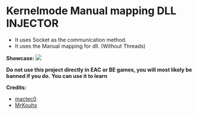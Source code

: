 # Kernelmode Manual mapping DLL INJECTOR

* It uses Socket as the communication method.
* It uses the Manual mapping for dll. (Without Threads)

**Showcase:** ![](https://i.vgy.me/MQo1ul.gif)
 
**Do not use this project directly in EAC or BE games, you will most likely be banned if you do.**
**You can use it to learn**

 **Credits:**
- [mactec0](https://github.com/mactec0/Kernelmode-manual-mapping-through-IAT "mactec0") 
- [MrKouhx](https://github.com/MrKouhx "MrKouhx")
